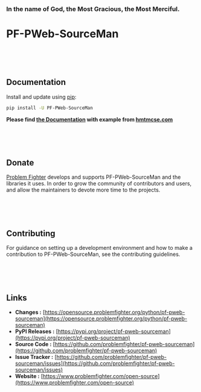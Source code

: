 ### In the name of God, the Most Gracious, the Most Merciful.

# PF-PWeb-SourceMan



<br/><br/><br/>
## Documentation
Install and update using [pip](https://pip.pypa.io/en/stable/getting-started/):
```bash
pip install -U PF-PWeb-SourceMan
```

**Please find [the Documentation]() with example from [hmtmcse.com]()**


<br/><br/><br/>
## Donate
[Problem Fighter](https://www.problemfighter.com/) develops and supports PF-PWeb-SourceMan and the libraries it uses. In order to grow
the community of contributors and users, and allow the maintainers to devote more time to the projects.


<br/><br/><br/>
## Contributing
For guidance on setting up a development environment and how to make a contribution to PF-PWeb-SourceMan, see the contributing guidelines.


<br/><br/><br/>
## Links
* **Changes :** [https://opensource.problemfighter.org/python/pf-pweb-sourceman](https://opensource.problemfighter.org/python/pf-pweb-sourceman)
* **PyPI Releases :** [https://pypi.org/project/pf-pweb-sourceman](https://pypi.org/project/pf-pweb-sourceman)
* **Source Code :** [https://github.com/problemfighter/pf-pweb-sourceman](https://github.com/problemfighter/pf-pweb-sourceman)
* **Issue Tracker :** [https://github.com/problemfighter/pf-pweb-sourceman/issues](https://github.com/problemfighter/pf-pweb-sourceman/issues)
* **Website :** [https://www.problemfighter.com/open-source](https://www.problemfighter.com/open-source)

